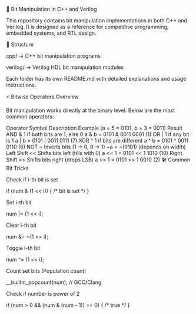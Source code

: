 🔧 Bit Manipulation in C++ and Verilog

This repository contains bit manipulation implementations in both C++ and Verilog.
It is designed as a reference for competitive programming, embedded systems, and RTL design.

📂 Structure

cpp/ → C++ bit manipulation programs

verilog/ → Verilog HDL bit manipulation modules

Each folder has its own README.md with detailed explanations and usage instructions.

⚡ Bitwise Operators Overview

Bit manipulation works directly at the binary level. Below are the most common operators:

Operator	Symbol	Description	Example (a = 5 = 0101, b = 3 = 0011)	Result
AND	&	1 if both bits are 1, else 0	a & b = 0101 & 0011	0001 (1)
OR	|	1 if any bit is 1	a | b = 0101 | 0011	0111 (7)
XOR	^	1 if bits are different	a ^ b = 0101 ^ 0011	0110 (6)
NOT	~	Inverts bits (1 → 0, 0 → 1)	~a = ~(0101)	(depends on width)
Left Shift	<<	Shifts bits left (fills with 0)	a << 1 = 0101 << 1	1010 (10)
Right Shift	>>	Shifts bits right (drops LSB)	a >> 1 = 0101 >> 1	0010 (2)
🛠 Common Bit Tricks

Check if i-th bit is set

if (num & (1 << i)) { /* bit is set */ }


Set i-th bit

num |= (1 << i);


Clear i-th bit

num &= ~(1 << i);


Toggle i-th bit

num ^= (1 << i);


Count set bits (Population count)

__builtin_popcount(num); // GCC/Clang


Check if number is power of 2

if (num > 0 && (num & (num - 1)) == 0) { /* true */ }